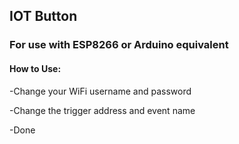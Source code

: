 ## IOT Button

### For use with ESP8266 or Arduino equivalent
#### How to Use:
-Change your WiFi username and password<br />


-Change the trigger address and event name<br />


-Done

